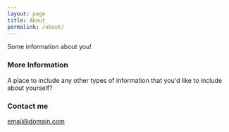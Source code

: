 ```yaml
---
layout: page
title: About
permalink: /about/
---
```


Some information about you!

### More Information

A place to include any other types of information that you'd like to include about yourself?

### Contact me

[email@domain.com](mailto:email@domain.com)